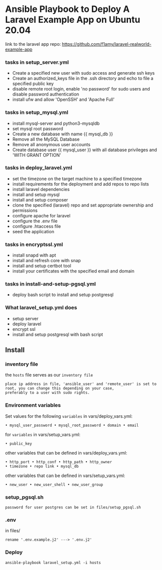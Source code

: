 # Ansible Playbook to Deploy A Laravel Example App on Ubuntu 20.04
link to the laravel app repo: https://github.com/f1amy/laravel-realworld-example-app

### tasks in setup_server.yml
- Create a specified new user with sudo access and generate ssh keys
- Create an authorized_keys file in the .ssh directory and echo to file a specified public key
- disable remote root login, enable 'no password' for sudo users and disable password authentication
- install ufw and allow 'OpenSSH' and 'Apache Full'

### tasks in setup_mysql.yml
- install mysql-server and python3-mysqldb
- set mysql root password
- Create a new database with name {{ mysql_db }}
- Remove all the MySQL Database
- Remove all anonymous user accounts
- Create database user {{ mysql_user }} with all database privileges and 'WITH GRANT OPTION'

### tasks in deploy_laravel.yml 
- set the timezone on the target machine to a specified timezone
- install requirements for the deployment and add repos to repo lists
- install laravel dependencies
- install and setup mysql
- install and setup composer
- clone the specified (laravel) repo and set appropriate ownership and permissions
- configure apache for laravel
- configure the .env file
- configure .htaccess file
- seed the application

### tasks in encryptssl.yml 
- install snapd with apt
- install and refresh core with snap
- install and setup certbot tool
- install your certificates with the specified email and domain

### tasks in install-and-setup-pgsql.yml
- deploy bash script to install and setup postgresql

### What laravel_setup.yml does
- setup server
- deploy laravel
- encrypt ssl
- install and setup postgresql with bash script

## Install
### inventory file
the `hosts` file serves as our `inventory file` 
```
place ip address in file, 'ansible_user' and 'remote_user' is set to root, you can change this depending on your case,
preferably to a user with sudo rights.
```

### Environment variables
Set values for the following `variables` in vars/deploy_vars.yml:
```
• mysql_user_password • mysql_root_password • domain • email
```
for `variables` in vars/setup_vars.yml:
```
• public_key
```
other variables that can be defined in vars/deploy_vars.yml:
```
• http_port • http_conf • http_path • http_owner
• timezone • repo link • mysql_db
```
other variables that can be defined in vars/setup_vars.yml:
```
• new_user • new_user_shell • new_user_group
```
### setup_pgsql.sh
```
password for user postgres can be set in files/setup_pgsql.sh
```
### .env
in files/
```
rename '.env.example.j2' ---> '.env.j2'
```
### Deploy
```
ansible-playbook laravel_setup.yml -i hosts
```


